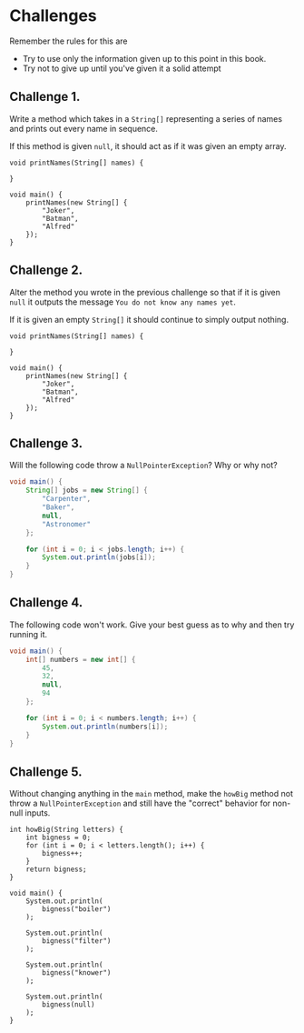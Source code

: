 # Challenges

Remember the rules for this are

- Try to use only the information given up to this point in this book.
- Try not to give up until you've given it a solid attempt

## Challenge 1.

Write a method which takes in a `String[]` representing
a series of names and prints out every name in sequence.

If this method is given `null`, it should act as if it
was given an empty array.


```java,editable
void printNames(String[] names) {

}

void main() {
    printNames(new String[] {
        "Joker",
        "Batman",
        "Alfred"
    });
}
```

## Challenge 2.

Alter the method you wrote in the previous challenge
so that if it is given `null` it outputs the message 
`You do not know any names yet`.

If it is given an empty `String[]` it should continue
to simply output nothing.

```java,editable
void printNames(String[] names) {

}

void main() {
    printNames(new String[] {
        "Joker",
        "Batman",
        "Alfred"
    });
}
```

## Challenge 3.

Will the following code throw a `NullPointerException`?
Why or why not?

```java
void main() {
    String[] jobs = new String[] {
        "Carpenter",
        "Baker",
        null,
        "Astronomer"
    };

    for (int i = 0; i < jobs.length; i++) {
        System.out.println(jobs[i]);
    }
}
```

## Challenge 4.

The following code won't work. Give your best guess as to why
and then try running it.

```java
void main() {
    int[] numbers = new int[] {
        45,
        32,
        null,
        94
    };

    for (int i = 0; i < numbers.length; i++) {
        System.out.println(numbers[i]);
    }
}
```

## Challenge 5.

Without changing anything in the `main` method, make the `howBig`
method not throw a `NullPointerException` and still have the "correct"
behavior for non-null inputs.

```java,editable
int howBig(String letters) {
    int bigness = 0;
    for (int i = 0; i < letters.length(); i++) {
        bigness++;
    }
    return bigness;
}

void main() {
    System.out.println(
        bigness("boiler")
    );

    System.out.println(
        bigness("filter")
    );

    System.out.println(
        bigness("knower")
    );

    System.out.println(
        bigness(null)
    );
}
```